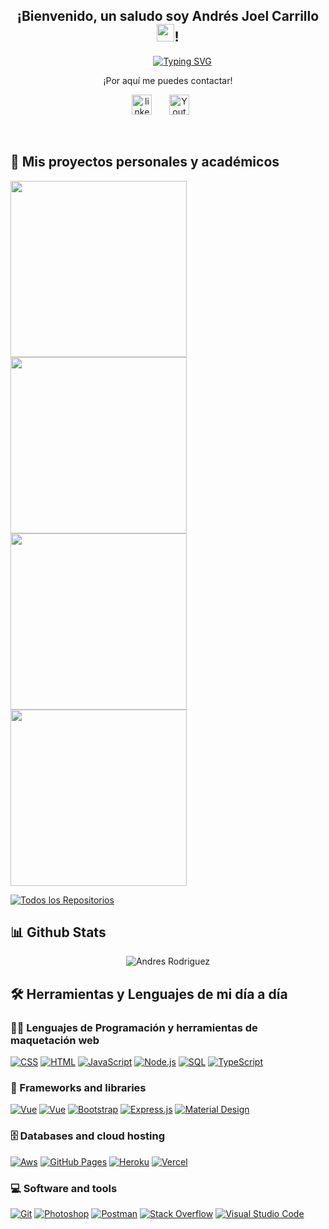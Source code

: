 <h2 align="center">
  ¡Bienvenido, un saludo soy Andrés Joel Carrillo 
  <img src="https://media.giphy.com/media/hvRJCLFzcasrR4ia7z/giphy.gif" width="28">!
</h2>


  

&nbsp; &nbsp; &nbsp; &nbsp; &nbsp; &nbsp; &nbsp; &nbsp; &nbsp; &nbsp; &nbsp; &nbsp; &nbsp; &nbsp; &nbsp; &nbsp; &nbsp; &nbsp; &nbsp; &nbsp; &nbsp; &nbsp; &nbsp; &nbsp; &nbsp; &nbsp; &nbsp; &nbsp; &nbsp; [![Typing SVG](https://readme-typing-svg.herokuapp.com/?lines=Desarrollador%20Javascript;&font=Fira%20Code&center=true&width=440&height=45&color=2C3E50&vCenter=true&size=22)](https://git.io/typing-svg)
  






<p align="center">¡Por aquí me puedes contactar!</p>

<p align="center">
  <a href="https://readme-typing-svg.herokuapp.com/?lines=Desarrollador%20Frontend%20Javascript;&font=Fira%20Code&center=true&width=440&height=45&color=2C3E50&vCenter=true&size=22"></a>
</p>

<p align="center">
  <a href="https://www.linkedin.com/in/anndresrodriguez/" target="_blank"><img width="32px" alt="linkedin" title="linkedin" src="https://cdn-icons-png.flaticon.com/512/174/174857.png" width="100"/></a>
  &#8287;&#8287;&#8287;&#8287;&#8287;
  <a href="mailto:andresjoelcr@gmail.com"><img width="32px" alt="Youtube" title="gmail" src="https://cdn.icon-icons.com/icons2/2631/PNG/512/gmail_new_logo_icon_159149.png" width="100"/></a>
  &#8287;&#8287;&#8287;&#8287;&#8287;
</p>

<br/>



## 📘 Mis proyectos personales y académicos

<p align="left">
  <a href="https://github.com/AnndresRodriguez/pokedex-app" target="_blank"><img width="282" src="https://denvercoder1-github-readme-stats.vercel.app/api/pin/?username=anndresrodriguez&repo=pokedex-app&theme=react&bg_color=2C3E50&title_color=FFF&icon_color=F8D866&hide_border=true&show_icons=false%22%20alt=%22qrclass-rick-and-morty-app"></a>
  <a href="https://github.com/AnndresRodriguez/qrclass-frontend" target="_blank"><img width="282" src="https://denvercoder1-github-readme-stats.vercel.app/api/pin/?username=anndresrodriguez&repo=qrclass-frontend&theme=react&bg_color=2C3E50&title_color=FFF&icon_color=F8D866&hide_border=true&show_icons=false%22%20alt=%22qrclass-frontend"></a>
  <a href="https://github.com/AnndresRodriguez/qrclass-backend" target="_blank"><img width="282" src="https://denvercoder1-github-readme-stats.vercel.app/api/pin/?username=anndresrodriguez&repo=qrclass-backend&theme=react&bg_color=2C3E50&title_color=FFF&icon_color=F8D866&hide_border=true&show_icons=false%22%20alt=%22qrclass-backend"></a>
  <a href="https://github.com/AnndresRodriguez/rick-and-morty-app" target="_blank"><img width="282" src="https://denvercoder1-github-readme-stats.vercel.app/api/pin/?username=anndresrodriguez&repo=rick-and-morty-app&theme=react&bg_color=2C3E50&title_color=FFF&icon_color=F8D866&hide_border=true&show_icons=false%22%20alt=%22qrclass-rick-and-morty-app"></a>
  
</p>

<p align="left">
  <a href="https://github.com/anndresrodriguez?tab=repositories&sort=stargazers"><img alt="Todos los Repositorios" title="Todos los Repositorios" src="https://custom-icon-badges.herokuapp.com/badge/-All%20Repos-2962FF?style=for-the-badge&logoColor=white&logo=repo"/></a>
</p>



## 📊 Github Stats

<p align="center"> <img src="https://github-readme-stats.vercel.app/api?username=anndresrodriguez&show_icons=true&theme=gotham" alt="Andres Rodriguez" />


## 🛠 Herramientas y Lenguajes de mi día a día

### 👨‍💻 Lenguajes de Programación y herramientas de maquetación web

<p>
    <a href="https://github.com/search?q=user%3Aanndresrodriguez+language%3Acss"><img alt="CSS" src="https://img.shields.io/badge/CSS-1572B6.svg?logo=css3&logoColor=white"></a>
    <a href="https://github.com/search?q=user%3Aanndresrodriguez+language%3Ahtml"><img alt="HTML" src="https://img.shields.io/badge/HTML-E34F26.svg?logo=html5&logoColor=white"></a>
    <a href="https://github.com/search?q=user%3Aanndresrodriguez+language%3Ajavascript"><img alt="JavaScript" src="https://img.shields.io/badge/JavaScript-F7DF1E.svg?logo=javascript&logoColor=black"></a>
    <a href="https://github.com/search?q=user%3Aanndresrodriguez+language%3Anodejs"><img alt="Node.js" src="https://img.shields.io/badge/Node.js-43853D.svg?logo=node.js&logoColor=white"></a>
    <a href="#"><img alt="SQL" src="https://custom-icon-badges.herokuapp.com/badge/SQL-025E8C.svg?logo=database&logoColor=white"></a>
    <a href="https://github.com/search?q=user%3Aanndresrodriguez+language%3AtypeScript"><img alt="TypeScript" src="https://img.shields.io/badge/TypeScript-007ACC.svg?logo=typescript&logoColor=white"></a>

</p>

### 🧰 Frameworks and libraries

<p>
<a href="https://github.com/search?q=user%3Aanndresrodriguez+language%3Avue"><img alt="Vue" src="https://img.shields.io/badge/vuejs-vue-brightgreen"></a>
    <a href="https://github.com/search?q=user%3Aanndresrodriguez+language%3Aangular"><img alt="Vue" src="https://img.shields.io/badge/Angular-An-red"></a>
    <a href="#"><img alt="Bootstrap" src="https://img.shields.io/badge/Bootstrap-7952B3.svg?logo=bootstrap&logoColor=white"></a>
    <a href="#"><img alt="Express.js" src="https://img.shields.io/badge/Express.js-404d59.svg?logo=express&logoColor=white"></a>
    <a href="#"><img alt="Material Design" src="https://img.shields.io/badge/Material%20Design-0081CB.svg?logo=material-design&logoColor=white"></a>
</p>

### 🗄️ Databases and cloud hosting

<p>
    <a href="#"><img alt="Aws" src="https://img.shields.io/badge/AWS-cloud-blue"></a>
    <a href="#"><img alt="GitHub Pages" src="https://img.shields.io/badge/GitHub%20Pages-327FC7.svg?logo=github&logoColor=white"></a>
    <a href="#"><img alt="Heroku" src="https://img.shields.io/badge/Heroku-430098.svg?logo=heroku&logoColor=white"></a>
    <a href="#"><img alt="Vercel" src="https://img.shields.io/badge/Vercel-000000.svg?logo=vercel&logoColor=white"></a>
</p>

### 💻 Software and tools

<p>
    <a href="#"><img alt="Git" src="https://img.shields.io/badge/Git-F05033.svg?logo=git&logoColor=white"></a>
    <a href="#"><img alt="Photoshop" src="https://img.shields.io/badge/Photoshop-ps-blue"></a>
    <a href="#"><img alt="Postman" src="https://img.shields.io/badge/Postman-FF6C37?logo=postman&logoColor=white"></a>
    <a href="#"><img alt="Stack Overflow" src="https://img.shields.io/badge/-Stack%20Overflow-FE7A16?logo=stack-overflow&logoColor=white"></a>
    <a href="#"><img alt="Visual Studio Code" src="https://img.shields.io/badge/Visual%20Studio%20Code-0078d7.svg?logo=visual-studio-code&logoColor=white"></a>
</p>
